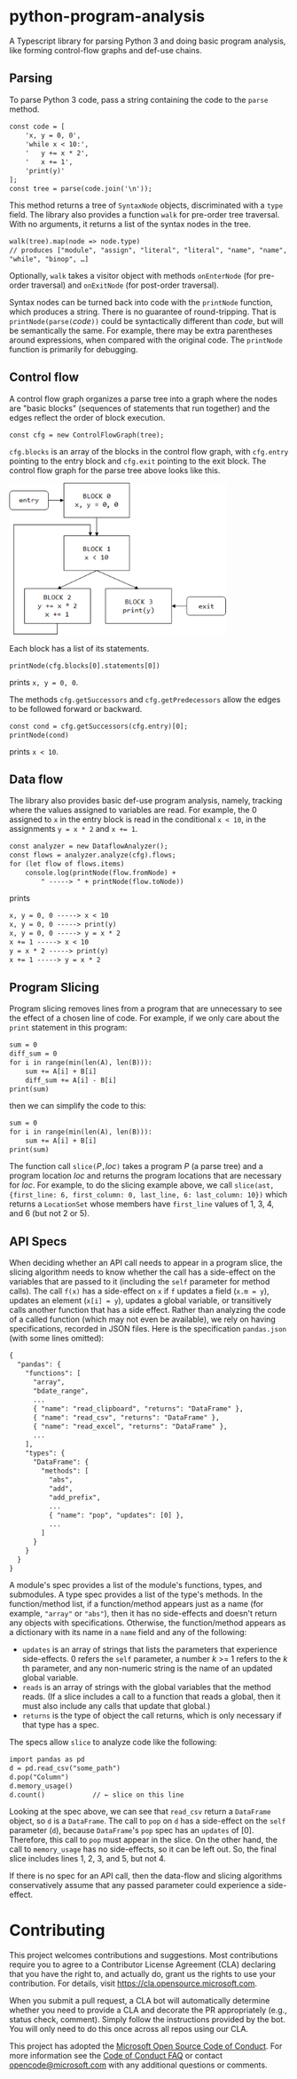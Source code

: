 # python-program-analysis

A Typescript library for parsing Python 3 and doing basic program analysis, 
like forming control-flow graphs and def-use chains.

## Parsing

To parse Python 3 code, pass a string containing the code to the `parse` method.

```
const code = [
    'x, y = 0, 0',
    'while x < 10:',
    '   y += x * 2',
    '   x += 1',
    'print(y)'
];
const tree = parse(code.join('\n')); 
```
This method returns a tree of `SyntaxNode` objects, discriminated with a `type` field. 
The library also provides a function `walk` for pre-order tree traversal. With no arguments, it returns 
a list of the syntax nodes in the tree.  

```
walk(tree).map(node => node.type)
// produces ["module", "assign", "literal", "literal", "name", "name", "while", "binop", …]
```

Optionally, `walk` takes a visitor object with methods `onEnterNode` (for pre-order traversal) and `onExitNode` (for post-order traversal).

Syntax nodes can be turned back into code with the `printNode` function, which produces a string. There is no guarantee of round-tripping. That is `printNode(parse(`_code_`))` could be syntactically different than _code_, but will be semantically the same. For example, there may be extra parentheses around expressions, when compared with the original code. The `printNode` function is primarily for debugging.

## Control flow

A control flow graph organizes a parse tree into a graph where the nodes are "basic blocks" (sequences of statements that run together) and the edges reflect  the order of block execution.

```
const cfg = new ControlFlowGraph(tree);
```

`cfg.blocks` is an array of the blocks in the control flow graph, with `cfg.entry` pointing to the entry block and `cfg.exit` pointing to the exit block.
The control flow graph for the parse tree above looks like this.

![control flow graph](./cfg.png)


 Each block has a list of its statements.
```
printNode(cfg.blocks[0].statements[0])
```
prints `x, y = 0, 0`.

The methods `cfg.getSuccessors` and `cfg.getPredecessors` allow the edges to be followed forward or backward.
```
const cond = cfg.getSuccessors(cfg.entry)[0];
printNode(cond)
```
prints `x < 10`.

## Data flow

The library also provides basic def-use program analysis, namely, tracking where the values assigned to variables are read. For example, the 0 assigned to `x` in the entry block is read in the conditional `x < 10`, in the assignments `y = x * 2` and `x += 1`. 

```
const analyzer = new DataflowAnalyzer();
const flows = analyzer.analyze(cfg).flows;
for (let flow of flows.items) 
    console.log(printNode(flow.fromNode) + 
        " -----> " + printNode(flow.toNode))
```
prints
```
x, y = 0, 0 -----> x < 10
x, y = 0, 0 -----> print(y)
x, y = 0, 0 -----> y = x * 2
x += 1 -----> x < 10
y = x * 2 -----> print(y)
x += 1 -----> y = x * 2
```

## Program Slicing

Program slicing removes lines from a program that are unnecessary to see the effect of a chosen line of code. 
For example, if we only care about the `print` statement in this program:
```
sum = 0
diff_sum = 0
for i in range(min(len(A), len(B))):
    sum += A[i] + B[i]
    diff_sum += A[i] - B[i]
print(sum)
```
then we can simplify the code to this:
```
sum = 0
for i in range(min(len(A), len(B))):
    sum += A[i] + B[i]
print(sum)
```

The function call `slice(`_P_`,`_loc_`)` takes a program _P_ (a parse tree) and a program location _loc_ and returns the program locations that are necessary for _loc_. 
For example, to do the slicing example above, we call 
`slice(ast, {first_line: 6, first_column: 0, last_line, 6: last_column: 10})` which returns a `LocationSet` whose members have `first_line` values of 1, 3, 4, and 6 (but not 2 or 5).

## API Specs

When deciding whether an API call needs to appear in a program slice, the slicing algorithm needs
to know whether the call has a side-effect on the variables that are passed to it (including the `self` parameter for method calls). The call `f(x)` has a side-effect on `x` if `f` updates a field (`x.m = y`), updates an element (`x[i] = y`), updates a global variable, or transitively calls another function that has a side effect. Rather than analyzing the code of a called function (which may not even be available), we rely on having specifications, recorded in JSON files. Here is the specification `pandas.json` (with some lines omitted):
```
{
  "pandas": {
    "functions": [
      "array",
      "bdate_range",
      ...
      { "name": "read_clipboard", "returns": "DataFrame" },
      { "name": "read_csv", "returns": "DataFrame" },
      { "name": "read_excel", "returns": "DataFrame" },
      ...
    ],
    "types": {
      "DataFrame": {
        "methods": [
          "abs",
          "add",
          "add_prefix",
          ...
          { "name": "pop", "updates": [0] },
          ...
        ]
      }
    }
  }
}
```
A module's spec provides a list of the module's functions, types, and submodules. A type spec provides a list of the type's methods. In the function/method list, if a function/method appears just as a name (for example, `"array"` or `"abs"`), then it has no side-effects and doesn't return any objects with specifications. Otherwise, the function/method appears as a dictionary with its name in a `name` field and any of the following:
* `updates` is an array of strings that lists the parameters that experience side-effects. 0 refers the `self` parameter, a number _k_ >= 1 refers to the _k_ th parameter, and any non-numeric string is the name of an updated global variable.
* `reads` is an array of strings with the global variables that the method reads. (If a slice includes a call to a function that reads a global, then it must also include any calls that update that global.)
* `returns` is the type of object the call returns, which is only necessary if that type has a spec. 

The specs allow `slice` to analyze code like the following:
```
import pandas as pd
d = pd.read_csv("some_path")
d.pop("Column")
d.memory_usage()
d.count()            // ← slice on this line
```
Looking at the spec above, we can see that `read_csv` return a `DataFrame` object, so `d` is a `DataFrame`. The call to `pop` on `d` has a side-effect on the `self` parameter (`d`), because `DataFrame`'s `pop` spec has an `updates` of [0]. Therefore, this call to `pop` must appear in the slice. On the other hand, the call to `memory_usage` has no side-effects, so it can be left out. So, the final slice includes lines 1, 2, 3, and 5, but not 4.

If there is no spec for an API call, then the data-flow and slicing algorithms conservatively assume that any passed parameter could experience a side-effect. 

# Contributing

This project welcomes contributions and suggestions.  Most contributions require you to agree to a
Contributor License Agreement (CLA) declaring that you have the right to, and actually do, grant us
the rights to use your contribution. For details, visit https://cla.opensource.microsoft.com.

When you submit a pull request, a CLA bot will automatically determine whether you need to provide
a CLA and decorate the PR appropriately (e.g., status check, comment). Simply follow the instructions
provided by the bot. You will only need to do this once across all repos using our CLA.

This project has adopted the [Microsoft Open Source Code of Conduct](https://opensource.microsoft.com/codeofconduct/).
For more information see the [Code of Conduct FAQ](https://opensource.microsoft.com/codeofconduct/faq/) or
contact [opencode@microsoft.com](mailto:opencode@microsoft.com) with any additional questions or comments.

